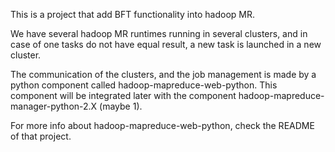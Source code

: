 This is a project that add BFT functionality into hadoop MR. 

We have several hadoop MR runtimes running in several clusters, and in case of one tasks do not have equal result, a new task is launched in a new cluster.

The communication of the clusters, and the job management is made by a python component called hadoop-mapreduce-web-python. This component will be integrated later with the component hadoop-mapreduce-manager-python-2.X (maybe 1).

For more info about hadoop-mapreduce-web-python, check the README of that project.
